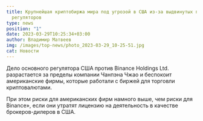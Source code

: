 ```yaml
---
title: Крупнейшая криптобиржа мира под угрозой в США из-за выдвинутых претензий
  регуляторов
type: news
position: "1"
date: 2023-03-29T10:25:34+03:00
author: Владимир Матвеев
img: /images/top-news/photo_2023-03-29_10-25-51.jpg
cat: Новости
---
```

Дело основного регулятора США против Binance Holdings Ltd. разрастается за пределы компании Чанпэна Чжао и беспокоит американские фирмы, которые работали с биржей для торговли криптовалютами.

При этом риски для американских фирм намного выше, чем риски для Binance», если они утратят лицензию на деятельность в качестве брокеров-дилеров в США.